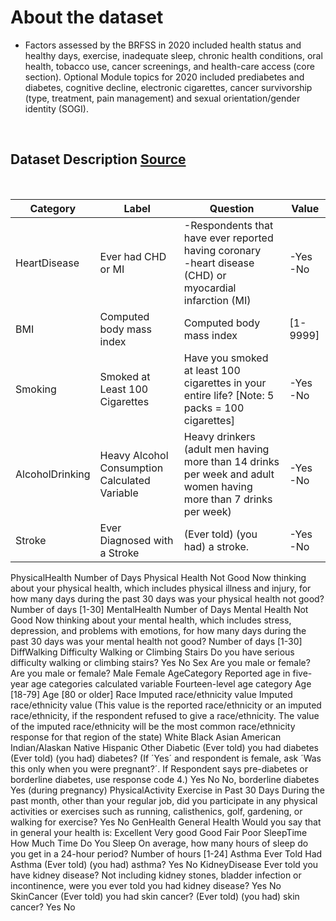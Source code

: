 # About the dataset 
- Factors assessed by the BRFSS in 2020 included health status and healthy days, exercise, inadequate sleep, chronic health conditions, oral health, tobacco use, cancer screenings, and health-care access (core section). Optional Module topics for 2020 included prediabetes and diabetes, cognitive decline, electronic cigarettes, cancer survivorship (type, treatment, pain management) and sexual orientation/gender identity (SOGI).

</br>

## Dataset Description [Source](https://www.cdc.gov/brfss/annual_data/2020/pdf/codebook20_llcp-v2-508.pdf)

<br>

|Category|Label|Question|Value| 
|-|-|-|-|
|HeartDisease|Ever had CHD or MI| -Respondents that have ever reported having coronary <br> -heart disease (CHD) or myocardial infarction (MI)|-Yes<br>-No|
|BMI|Computed body mass index|Computed body mass index|[1-9999]
|Smoking|Smoked at Least 100 Cigarettes|Have you smoked at least 100 cigarettes in your entire life? [Note: 5 packs = 100 cigarettes]|-Yes<br>-No|
|AlcoholDrinking|Heavy Alcohol Consumption Calculated Variable|Heavy drinkers (adult men having more than 14 drinks per week and adult women having more than 7 drinks per week)|-Yes<br>-No|
|Stroke|Ever Diagnosed with a Stroke|(Ever told) (you had) a stroke.|-Yes<br>-No|

PhysicalHealth
Number of Days Physical Health Not Good
Now thinking about your physical health, which includes physical illness and injury, for how many days during the past 30 days was your physical health not good?
Number of days [1-30]
MentalHealth
Number of Days Mental Health Not Good
Now thinking about your mental health, which includes stress, depression, and problems with emotions, for how many days during the past 30 days was your mental health not good?
Number of days [1-30]
DiffWalking
Difficulty Walking or Climbing Stairs
Do you have serious difficulty walking or climbing stairs?
Yes
No
Sex
Are you male or female?
Are you male or female?
Male
Female
AgeCategory
Reported age in five-year age categories calculated variable
Fourteen-level age category
Age [18-79]
Age [80 or older]
Race
Imputed race/ethnicity value
Imputed race/ethnicity value (This value is the reported race/ethnicity or an imputed race/ethnicity, if the respondent refused to give a race/ethnicity. The value of the imputed race/ethnicity will be the most common race/ethnicity response for that region of the state)
White
Black
Asian
American Indian/Alaskan Native
Hispanic
Other
Diabetic
(Ever told) you had diabetes
(Ever told) (you had) diabetes? (If ´Yes´ and respondent is female, ask ´Was this only when you were pregnant?´. If Respondent says pre-diabetes or borderline diabetes, use response code 4.)
Yes
No
No, borderline diabetes
Yes (during pregnancy)
PhysicalActivity
Exercise in Past 30 Days
During the past month, other than your regular job, did you participate in any physical activities or exercises such as running, calisthenics, golf, gardening, or walking for exercise?
Yes
No
GenHealth
General Health
Would you say that in general your health is:
Excellent
Very good
Good
Fair
Poor
SleepTime
How Much Time Do You Sleep
On average, how many hours of sleep do you get in a 24-hour period?
Number of hours [1-24]
Asthma
Ever Told Had Asthma
(Ever told) (you had) asthma?
Yes
No
KidneyDisease
Ever told you have kidney disease?
Not including kidney stones, bladder infection or incontinence, were you ever told you had kidney disease?
Yes
No
SkinCancer
(Ever told) you had skin cancer?
(Ever told) (you had) skin cancer?
Yes
No


